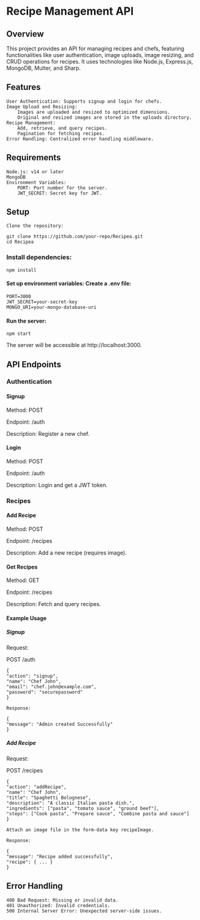 # Recipe Management API

## Overview

This project provides an API for managing recipes and chefs, featuring functionalities like user authentication, image uploads, image resizing, and CRUD operations for recipes. It uses technologies like Node.js, Express.js, MongoDB, Multer, and Sharp.

## Features

    User Authentication: Supports signup and login for chefs.
    Image Upload and Resizing:
        Images are uploaded and resized to optimized dimensions.
        Original and resized images are stored in the uploads directory.
    Recipe Management:
        Add, retrieve, and query recipes.
        Pagination for fetching recipes.
    Error Handling: Centralized error handling middleware.

## Requirements

    Node.js: v14 or later
    MongoDB
    Environment Variables:
        PORT: Port number for the server.
        JWT_SECRET: Secret key for JWT.

## Setup

    Clone the repository:

    git clone https://github.com/your-repo/Recipea.git
    cd Recipea

### Install dependencies:

    npm install

#### Set up environment variables: Create a .env file:

    PORT=3000
    JWT_SECRET=your-secret-key
    MONGO_URI=your-mongo-database-uri

#### Run the server:

    npm start

The server will be accessible at http://localhost:3000.

## API Endpoints

### Authentication

#### Signup

Method: POST

Endpoint: /auth

Description: Register a new chef.

#### Login

Method: POST

Endpoint: /auth

Description: Login and get a JWT token.

### Recipes

#### Add Recipe

Method: POST

Endpoint: /recipes

Description: Add a new recipe (requires image).

#### Get Recipes

Method: GET

Endpoint: /recipes

Description: Fetch and query recipes.

#### Example Usage

##### Signup

Request:

POST /auth

    {
    "action": "signup",
    "name": "Chef John",
    "email": "chef.john@example.com",
    "password": "securepassword"
    }

    Response:

    {
    "message": "Admin created Successfully"
    }

##### Add Recipe

Request:

POST /recipes

    {
    "action": "addRecipe",
    "name": "Chef John",
    "title": "Spaghetti Bolognese",
    "description": "A classic Italian pasta dish.",
    "ingredients": ["pasta", "tomato sauce", "ground beef"],
    "steps": ["Cook pasta", "Prepare sauce", "Combine pasta and sauce"]
    }

    Attach an image file in the form-data key recipeImage.

    Response:

    {
    "message": "Recipe added successfully",
    "recipe": { ... }
    }

## Error Handling

    400 Bad Request: Missing or invalid data.
    401 Unauthorized: Invalid credentials.
    500 Internal Server Error: Unexpected server-side issues.
